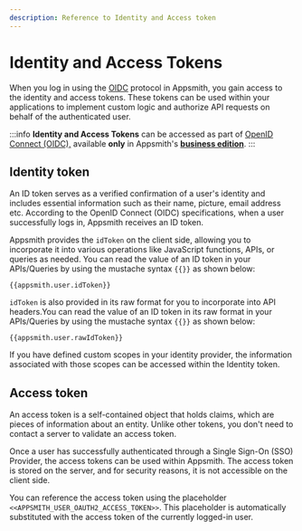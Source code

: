 ```yaml
---
description: Reference to Identity and Access token
---
```

# Identity and Access Tokens

When you log in using the [OIDC](/getting-started/setup/instance-configuration/authentication/openid-connect-oidc) protocol in Appsmith, you gain access to the identity and access tokens. These tokens can be used within your applications to implement custom logic and authorize API requests on behalf of the authenticated user.

:::info
**Identity and Access Tokens** can be accessed as part of [OpenID Connect (OIDC),](/getting-started/setup/instance-configuration/authentication/openid-connect-oidc) available **only** in Appsmith's [**business edition**](https://www.appsmith.com/pricing).
:::

## Identity token

An ID token serves as a verified confirmation of a user's identity and includes essential information such as their name, picture, email address etc. According to the OpenID Connect (OIDC) specifications, when a user successfully logs in, Appsmith receives an ID token.

Appsmith provides the `idToken` on the client side, allowing you to incorporate it into various operations like JavaScript functions, APIs, or queries as needed. You can read the value of an ID token in your APIs/Queries by using the mustache syntax `{{}}` as shown below:

```
{{appsmith.user.idToken}}
```

`idToken` is also provided in its raw format for you to incorporate into API headers.You can read the value of an ID token in its raw format in your APIs/Queries by using the mustache syntax `{{}}` as shown below:

```
{{appsmith.user.rawIdToken}}
```

If you have defined custom scopes in your identity provider, the information associated with those scopes can be accessed within the Identity token.

## Access token

An access token is a self-contained object that holds claims, which are pieces of information about an entity. Unlike other tokens, you don't need to contact a server to validate an access token.

Once a user has successfully authenticated through a Single Sign-On (SSO) Provider, the access tokens can be used within Appsmith. The access token is stored on the server, and for security reasons, it is not accessible on the client side.

You can reference the access token using the placeholder `<<APPSMITH_USER_OAUTH2_ACCESS_TOKEN>>`. This placeholder is automatically substituted with the access token of the currently logged-in user.
